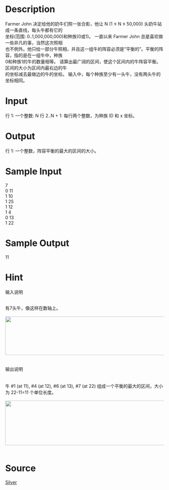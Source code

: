 
# Description

<div class="content"><div>Farmer John 决定给他的奶牛们照一张合影，他让 N (1 ≤ N ≤ 50,000) 头奶牛站成一条直线，每头牛都有它的</div>
<div>坐标(范围: 0..1,000,000,000)和种族(0或1)。 一直以来 Farmer John 总是喜欢做一些非凡的事，当然这次照相</div>
<div>也不例外。他只给一部分牛照相，并且这一组牛的阵容必须是“平衡的”。平衡的阵容，指的是在一组牛中，种族</div>
<div>0和种族1的牛的数量相等。 请算出最广阔的区间，使这个区间内的牛阵容平衡。区间的大小为区间内最右边的牛</div>
<div>的坐标减去最做边的牛的坐标。 输入中，每个种族至少有一头牛，没有两头牛的坐标相同。</div></div>

# Input

<div class="content"><p>行 1: 一个整数: N 行 2..N + 1: 每行两个整数，为种族 ID 和 x 坐标。</p></div>

# Output

<div class="content"><p>行 1: 一个整数，阵容平衡的最大的区间的大小。</p></div>

# Sample Input

<div class="content"><span class="sampledata">7<br/>
0 11<br/>
1 10<br/>
1 25<br/>
1 12<br/>
1 4<br/>
0 13<br/>
1 22<br/>
</span></div>

# Sample Output

<div class="content"><span class="sampledata">11</span></div>

# Hint

<div class="content"><p></p><p>输入说明 </p><br/>
<div>有7头牛，像这样在数轴上。 </div><br/>
<div><img src="/source/bzoj/1637/img/aHR0cHM6Ly9seWRzeS5jb20vSnVkZ2VPbmxpbmUvdXBsb2FkLzIwMTcwNy8xMS5qcGc=.jpg" width="1153" height="123" alt=""/></div><br/>
<div></div><br/>
<div>输出说明 </div><br/>
<div></div><br/>
<div>牛 #1 (at 11), #4 (at 12), #6 (at 13), #7 (at 22) 组成一个平衡的最大的区间，大小为 22-11=11 个单位长度。 </div><br/>
<div><img src="/source/bzoj/1637/img/aHR0cHM6Ly9seWRzeS5jb20vSnVkZ2VPbmxpbmUvdXBsb2FkLzIwMTcwNy8yMi5wbmc=.png" width="1156" height="142" alt=""/> </div><p></p></div>

# Source

<div class="content"><p><a href="problemset.php?search=Silver">Silver</a></p></div>

